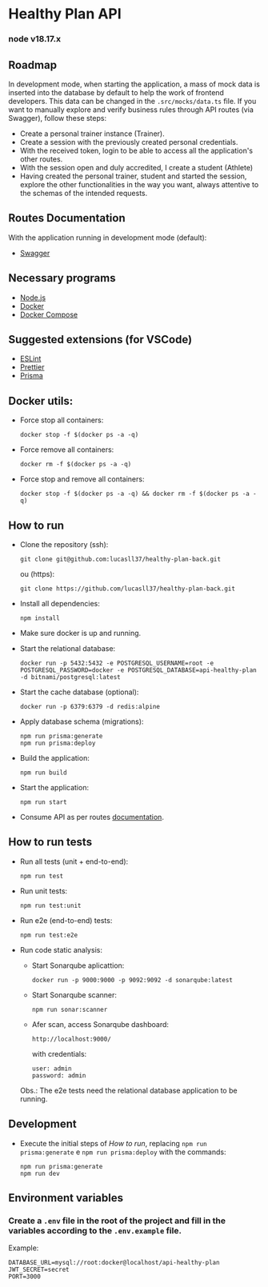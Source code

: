 # Healthy Plan API
### node v18.17.x

## Roadmap
In development mode, when starting the application, a mass of mock data is inserted into the database by default to help the work of frontend developers. This data can be changed in the `.src/mocks/data.ts` file. If you want to manually explore and verify business rules through API routes (via Swagger), follow these steps:

- Create a personal trainer instance (Trainer).
- Create a session with the previously created personal credentials.
- With the received token, login to be able to access all the application's other routes.
- With the session open and duly accredited, I create a student (Athlete)
- Having created the personal trainer, student and started the session, explore the other functionalities in the way you want, always attentive to the schemas of the intended requests.
## Routes Documentation
With the application running in development mode (default):
- [Swagger](http://localhost:3000/docs/)

## Necessary programs
- [Node.js](https://nodejs.org/en/)
- [Docker](https://www.docker.com/)
- [Docker Compose](https://docs.docker.com/compose/install/)

## Suggested extensions (for VSCode)
- [ESLint](https://marketplace.visualstudio.com/items?itemName=dbaeumer.vscode-eslint)
- [Prettier](https://marketplace.visualstudio.com/items?itemName=esbenp.prettier-vscode)
- [Prisma](https://marketplace.visualstudio.com/items?itemName=Prisma.prisma)

## Docker utils:
- Force stop all containers:
    ```
    docker stop -f $(docker ps -a -q)
    ```
- Force remove all containers:
    ```
    docker rm -f $(docker ps -a -q)
    ```
- Force stop and remove all containers:
    ```
    docker stop -f $(docker ps -a -q) && docker rm -f $(docker ps -a -q)
    ```

## How to run
- Clone the repository (ssh):
    ```
    git clone git@github.com:lucasll37/healthy-plan-back.git
    ```
    ou (https):
    ```
    git clone https://github.com/lucasll37/healthy-plan-back.git
    ```
- Install all dependencies:
    ```
    npm install
    ```
- Make sure docker is up and running.

- Start the relational database:
    ```
    docker run -p 5432:5432 -e POSTGRESQL_USERNAME=root -e POSTGRESQL_PASSWORD=docker -e POSTGRESQL_DATABASE=api-healthy-plan -d bitnami/postgresql:latest
    ```
- Start the cache database (optional):
    ```
    docker run -p 6379:6379 -d redis:alpine
    ```
- Apply database schema (migrations):
    ```
    npm run prisma:generate
    npm run prisma:deploy
    ```
- Build the application:
    ```
    npm run build
    ```
- Start the application:
    ```
    npm run start
    ```
- Consume API as per routes [documentation](http://localhost:3000/docs/).

## How to run tests
- Run all tests (unit + end-to-end):
    ```
    npm run test
    ```
- Run unit tests:
    ```
    npm run test:unit
    ```
- Run e2e (end-to-end) tests:
    ```
    npm run test:e2e
    ```
- Run code static analysis:
    - Start Sonarqube aplicattion:
        ```
        docker run -p 9000:9000 -p 9092:9092 -d sonarqube:latest
        ```
    - Start Sonarqube scanner:
        ```
        npm run sonar:scanner
        ```
    - Afer scan, access Sonarqube dashboard:
        ```
        http://localhost:9000/
        ```
        with credentials:
        ```
        user: admin
        password: admin
        ```

    Obs.: The e2e tests need the relational database application to be running.
## Development
- Execute the initial steps of *How to run*, replacing `npm run prisma:generate` e
`npm run prisma:deploy` with the commands:
    ```
    npm run prisma:generate
    npm run dev
    ```

## Environment variables
### Create a `.env` file in the root of the project and fill in the variables according to the `.env.example` file.

Example:
```
DATABASE_URL=mysql://root:docker@localhost/api-healthy-plan
JWT_SECRET=secret
PORT=3000
```
